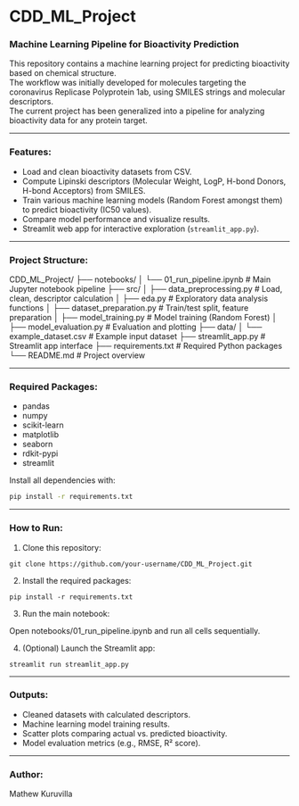 # CDD_ML_Project

### Machine Learning Pipeline for Bioactivity Prediction

This repository contains a machine learning project for predicting bioactivity based on chemical structure.  
The workflow was initially developed for molecules targeting the coronavirus Replicase Polyprotein 1ab, using SMILES strings and molecular descriptors.  
The current project has been generalized into a pipeline for analyzing bioactivity data for any protein target.

---

### Features:
- Load and clean bioactivity datasets from CSV.
- Compute Lipinski descriptors (Molecular Weight, LogP, H-bond Donors, H-bond Acceptors) from SMILES.
- Train various machine learning models (Random Forest amongst them) to predict bioactivity (IC50 values).
- Compare model performance and visualize results.
- Streamlit web app for interactive exploration (`streamlit_app.py`).

---

### Project Structure:

CDD_ML_Project/
├── notebooks/
│   └── 01_run_pipeline.ipynb    # Main Jupyter notebook pipeline
├── src/
│   ├── data_preprocessing.py    # Load, clean, descriptor calculation
│   ├── eda.py                   # Exploratory data analysis functions
│   ├── dataset_preparation.py   # Train/test split, feature preparation
│   ├── model_training.py        # Model training (Random Forest)
│   ├── model_evaluation.py      # Evaluation and plotting
├── data/
│   └── example_dataset.csv      # Example input dataset
├── streamlit_app.py             # Streamlit app interface
├── requirements.txt             # Required Python packages
└── README.md                    # Project overview

---

### Required Packages:

- pandas
- numpy
- scikit-learn
- matplotlib
- seaborn
- rdkit-pypi
- streamlit

Install all dependencies with:

```bash
pip install -r requirements.txt
```

---

### How to Run:

1. Clone this repository:

```
git clone https://github.com/your-username/CDD_ML_Project.git
```

2. Install the required packages:

```
pip install -r requirements.txt
```

3. Run the main notebook:

Open notebooks/01_run_pipeline.ipynb and run all cells sequentially.

4. (Optional) Launch the Streamlit app:

```
streamlit run streamlit_app.py
```

---

### Outputs:

- Cleaned datasets with calculated descriptors.
- Machine learning model training results.
- Scatter plots comparing actual vs. predicted bioactivity.
- Model evaluation metrics (e.g., RMSE, R² score).

---

### Author:

Mathew Kuruvilla

